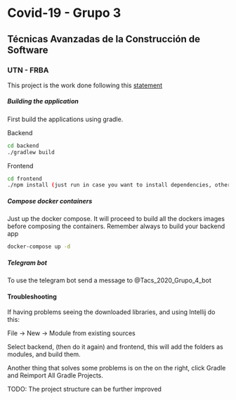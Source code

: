# Covid-19 - Grupo  3
## Técnicas Avanzadas de la Construcción de Software
### UTN - FRBA

This project is the work done following this [statement](https://docs.google.com/document/u/1/d/e/2PACX-1vQo5WkN-3RTLaeB5885hlfcnuWFgxzxe-u5gPa5IGrtkeTF9BHMjeh1YScTO-Tg000gzllwmRaFFKet/pub "TACS - Covid19 - Enunciado")

##### Building the application

First build the applications using gradle.

Backend 

```bash
cd backend
./gradlew build
```
Frontend

```bash
cd frontend
./npm install (just run in case you want to install dependencies, otherwise is not needed)
```

##### Compose docker containers

Just up the docker compose. It will proceed to build all the dockers images before composing the containers.
Remember always to build your backend app

```bash
docker-compose up -d
```

##### Telegram bot

To use the telegram bot send a message to @Tacs_2020_Grupo_4_bot

#### Troubleshooting

If having problems seeing the downloaded libraries, and using Intellij do this:

File -> New -> Module from existing sources 

Select backend, (then do it again) and frontend, this will add the folders as modules, and build them.

Another thing that solves some problems is on the on the right, click Gradle and Reimport All Gradle Projects.

TODO: The project structure can be further improved
